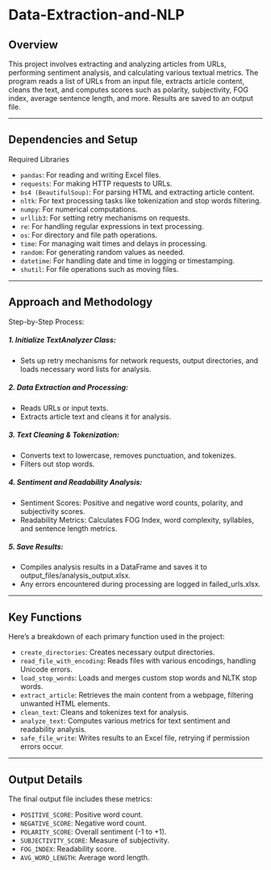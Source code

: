 # Data-Extraction-and-NLP

## Overview
This project involves extracting and analyzing articles from URLs, performing sentiment analysis, and calculating various textual metrics. The program reads a list of URLs from an input file, extracts article content, cleans the text, and computes scores such as polarity, subjectivity, FOG index, average sentence length, and more. Results are saved to an output file.
________________________________________
## Dependencies and Setup
Required Libraries
-	`pandas`: For reading and writing Excel files.
-	`requests`: For making HTTP requests to URLs.
-	`bs4 (BeautifulSoup)`: For parsing HTML and extracting article content.
-	`nltk`: For text processing tasks like tokenization and stop words filtering.
-	`numpy`: For numerical computations.
-	`urllib3`: For setting retry mechanisms on requests.
-	`re`: For handling regular expressions in text processing.
-	`os`: For directory and file path operations.
-	`time`: For managing wait times and delays in processing.
-	`random`: For generating random values as needed.
-	`datetime`: For handling date and time in logging or timestamping.
-	`shutil`: For file operations such as moving files.
________________________________________
## Approach and Methodology
Step-by-Step Process:
##### 1.	Initialize TextAnalyzer Class:
-	Sets up retry mechanisms for network requests, output directories, and loads necessary word lists for analysis.
##### 2.	Data Extraction and Processing:
-	Reads URLs or input texts.
-	Extracts article text and cleans it for analysis.
##### 3.	Text Cleaning & Tokenization:
-	Converts text to lowercase, removes punctuation, and tokenizes.
-	Filters out stop words.
##### 4.	Sentiment and Readability Analysis:
-	Sentiment Scores: Positive and negative word counts, polarity, and subjectivity scores.
-	Readability Metrics: Calculates FOG Index, word complexity, syllables, and sentence length metrics.
##### 5.	Save Results:
-	Compiles analysis results in a DataFrame and saves it to output_files/analysis_output.xlsx.
-	Any errors encountered during processing are logged in failed_urls.xlsx.
________________________________________
## Key Functions
Here’s a breakdown of each primary function used in the project:
-	`create_directories`: Creates necessary output directories.
-	`read_file_with_encoding`: Reads files with various encodings, handling Unicode errors.
-	`load_stop_words`: Loads and merges custom stop words and NLTK stop words.
-	`extract_article`: Retrieves the main content from a webpage, filtering unwanted HTML elements.
-	`clean_text`: Cleans and tokenizes text for analysis.
-	`analyze_text`: Computes various metrics for text sentiment and readability analysis.
-	`safe_file_write`: Writes results to an Excel file, retrying if permission errors occur.
________________________________________
## Output Details
The final output file includes these metrics:
-	`POSITIVE_SCORE`: Positive word count.
-	`NEGATIVE_SCORE`: Negative word count.
-	`POLARITY_SCORE`: Overall sentiment (-1 to +1).
-	`SUBJECTIVITY_SCORE`: Measure of subjectivity.
-	`FOG_INDEX`: Readability score.
-	`AVG_WORD_LENGTH`: Average word length.
